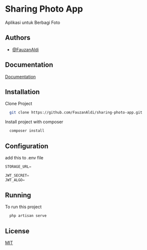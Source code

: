# Sharing Photo App

Aplikasi untuk Berbagi Foto

## Authors

-   [@FauzanAldi](https://www.github.com/FauzanAldi)

## Documentation

[Documentation](https://documenter.getpostman.com/view/24708773/2s93sgVpY7)

## Installation

Clone Project

```bash
  git clone https://github.com/FauzanAldi/sharing-photo-app.git
```

Install project with composer

```bash
  composer install
```

## Configuration

add this to .env file

```javascript
STORAGE_URL=

JWT_SECRET=
JWT_ALGO=
```

## Running

To run this project

```bash
  php artisan serve
```

## License

[MIT](https://choosealicense.com/licenses/mit/)
